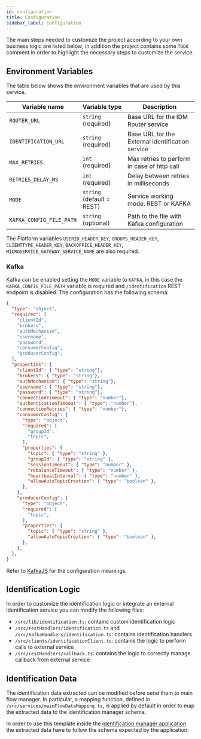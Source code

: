 ```yaml
---
id: configuration
title: Configuration
sidebar_label: Configuration
---
```

The main steps needed to customize the project according to your own business logic are listed below; in addition the project contains some `TODO` comment in order to highlight the necessary steps to customize the service. 

## Environment Variables
The table below shows the environment variables that are used by this service.

| Variable name                   | Variable type                   | Description                                                                    |
|---------------------------------|---------------------------------|--------------------------------------------------------------------------------|
| `ROUTER_URL`                    | `string` (required)             | Base URL for the IDM Router service                                            |
| `IDENTIFICATION_URL`            | `string` (required)             | Base URL for the External identification service                               |
| `MAX_RETRIES`                   | `int`    (required)             | Max retries to perform in case of http call                                    |
| `RETRIES_DELAY_MS`              | `int`    (required)             | Delay between retries in milliseconds                                          |
| `MODE`                          | `string` (default = REST)       | Service working mode. REST or KAFKA                                            |
| `KAFKA_CONFIG_FILE_PATH`        | `string` (optional)             | Path to the file with Kafka configuration                                      |

The Platform variables `USERID_HEADER_KEY`, `GROUPS_HEADER_KEY`, `CLIENTTYPE_HEADER_KEY`, `BACKOFFICE_HEADER_KEY`, `MICROSERVICE_GATEWAY_SERVICE_NAME` are also required.

### Kafka

Kafka can be enabled setting the `MODE` variable to `KAFKA`, in this case the `KAFKA_CONFIG_FILE_PATH` variable is required and `/identification` REST endpoint is disabled.
The configuration has the following schema:
```json
{
  "type": "object",
  "required": [
    "clientId",
    "brokers",
    "authMechanism",
    "username",
    "password",
    "consumerConfig",
    "producerConfig",
  ],
  "properties": {
    "clientId": { "type": "string"},
    "brokers": { "type": "string"},
    "authMechanism": { "type": "string"},
    "username": { "type": "string"},
    "password": { "type": "string"},
    "connectionTimeout": { "type": "number"},
    "authenticationTimeout": { "type": "number"},
    "connectionRetries": { "type": "number"},
    "consumerConfig": {
      "type": "object",
      "required": [
        "groupId",
        "topic",
      ],
      "properties": {
        "topic": { "type": "string" },
        "groupId": { "type": "string" },
        "sessionTimeout": { "type": "number" },
        "rebalanceTimeout": { "type": "number" },
        "heartbeatInterval": { "type": "number" },
        "allowAutoTopicCreation": { "type": "boolean" },
      },
    },
    "producerConfig": {
      "type": "object",
      "required": [
        "topic",
      ],
      "properties": {
        "topic": { "type": "string" },
        "allowAutoTopicCreation": { "type": "boolean" },
      },
    },
  },
}
```

Refer to [KafkaJS](https://kafka.js.org/) for the configuration meanings.

## Identification Logic
In order to customize the identification logic or integrate an external identification service you can modify the following files: 
- `/src/lib/identification.ts`: contains custom identification logic
- `/src/restHandlers/identification.ts` and `/src/kafkaHandlers/identification.ts`: contains identification handlers
- `/src/clients/identificationClient.ts`: contains the logic to perform calls to external service
- `/src/restHandlers/callback.ts`: contains the logic to correctly manage callback from external service

## Identification Data
The identification data extracted can be modified before send them to main flow manager. 
In particular, a mapping function, defined in `/src/services/mainFlowDataMapping.ts`,  is applied by default in order to map the extracted data to the identification manager schema. 

In order to use this template inside the [identification manager application](../../runtime_suite/identification-manager/overview) the extracted data have to follow the schema expected by the application.
